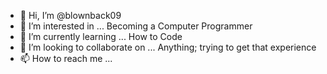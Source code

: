 - 👋 Hi, I’m @blownback09
- 👀 I’m interested in ... Becoming a Computer Programmer
- 🌱 I’m currently learning ... How to Code
- 💞️ I’m looking to collaborate on ... Anything; trying to get that experience
- 📫 How to reach me ... 

<!---
blownback09/blownback09 is a ✨ special ✨ repository because its `README.md` (this file) appears on your GitHub profile.
You can click the Preview link to take a look at your changes.
--->
